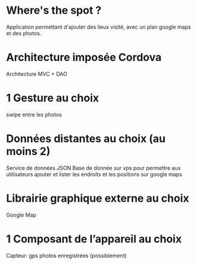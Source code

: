 # Where's the spot ?
Application permettant d'ajouter des lieux visité, avec un plan google maps et des photos.
# Architecture imposée Cordova
Architecture MVC + DAO 
# 1 Gesture au choix 
swipe entre les photos
# Données distantes au choix (au moins 2)
Service de données JSON
Base de donnée sur vps pour permettre aux utilisateurs ajouter et lister les endroits et les positions sur google maps
# Librairie graphique externe au choix 
Google Map
# 1 Composant de l’appareil au choix
Capteur: gps
photos enregistrées (possiblement)
